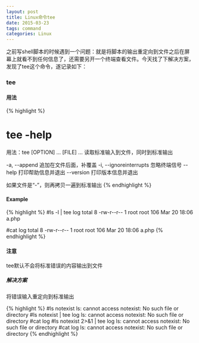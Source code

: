 ```yaml
---
layout: post
title: Linux命令tee
date: 2015-03-23
tags: command
categories: Linux
---
```


之前写shell脚本的时候遇到一个问题：就是将脚本的输出重定向到文件之后在屏幕上就看不到任何信息了，还需要另开一个终端查看文件。今天找了下解决方案，发现了tee这个命令，遂记录如下：


### tee

#### 用法
{% highlight %}
# tee -help
用法：tee [OPTION] ... [FILE] ...
读取标准输入到文件，同时到标准输出

-a, --append                追加在文件后面，补覆盖
-i, --ignoreinterrupts      忽略终端信号
    --help                  打印帮助信息并退出
    --version               打印版本信息并退出
    
如果文件是“-”，则再拷贝一遍到标准输出
{% endhighlight %}

#### Example
{% highlight %}
#ls -l | tee log
total 8
-rw-r--r-- 1 root root 106 Mar 20 18:06 a.php

#cat log
total 8
-rw-r--r-- 1 root root 106 Mar 20 18:06 a.php
{% endhighlight %}

#### 注意
tee默认不会将标准错误的内容输出到文件

##### 解决方案
将错误输入重定向到标准输出

{% highlight %}
#ls notexist
ls: cannot access notexist: No such file or directory
#ls notexist | tee log
ls: cannot access notexist: No such file or directory
#cat log
#ls notexist 2>&1 | tee log
ls: cannot access notexist: No such file or directory 
#cat log
ls: cannot access notexist: No such file or directory
{% endhighlight %}
